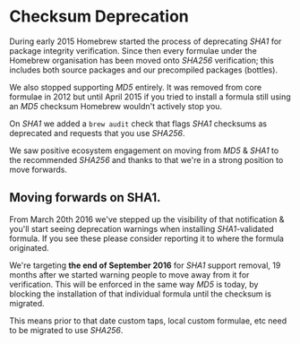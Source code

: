 # Checksum Deprecation

During early 2015 Homebrew started the process of deprecating _SHA1_ for package
integrity verification. Since then every formulae under the Homebrew organisation
has been moved onto _SHA256_ verification; this includes both source packages
and our precompiled packages (bottles).

We also stopped supporting _MD5_ entirely. It was removed from core formulae in 2012 but until April 2015 if you tried to install a formula still using an
_MD5_ checksum Homebrew wouldn't actively stop you.

On _SHA1_ we added a `brew audit` check that flags _SHA1_ checksums as deprecated
and requests that you use _SHA256_.

We saw positive ecosystem engagement on moving from _MD5_ & _SHA1_ to the recommended _SHA256_ and thanks to that we're in a strong position to move forwards.

## Moving forwards on SHA1.

From March 20th 2016 we've stepped up the visibility of that notification & you'll start
seeing deprecation warnings when installing _SHA1_-validated formula.
If you see these please consider reporting it to where the formula originated.

We're targeting **the end of September 2016** for _SHA1_ support removal,
19 months after we started warning people to move away from it for verification.
This will be enforced in the same way _MD5_ is today, by blocking the installation of that individual formula until the checksum is migrated.

This means prior to that date custom taps, local custom formulae, etc
need to be migrated to use _SHA256_.
